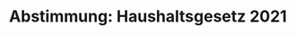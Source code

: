 ---
abstimmung:
  abstimmung: 1
  bundestagssitzung: 200
  datum: 11. Dezember 2020
  legislaturperiode: 19
categories:
- Todo
data:
- title: Abstimmungsergebnis 20201211_1-data.pdf
  url: /res/2021-btw/abstimmungsergebnisse/20201211_1-data.pdf
- title: Abstimmungsergebnis 20201211_1_xls-data.xlsx
  url: /res/2021-btw/abstimmungsergebnisse/20201211_1_xls-data.xlsx
- title: Abstimmungsergebnis 20201211_1_xls-data.csv
  url: /res/2021-btw/abstimmungsergebnisse/csv/20201211_1_xls-data.csv
documents:
- local: /res/2021-btw/drucksachen/22600.pdf
  title: Drucksache 19/22600
  url: https://dip21.bundestag.de/dip21/btd/19/226/1922600.pdf
- local: /res/2021-btw/drucksachen/22602.pdf
  title: Drucksache 19/22602
  url: https://dip21.bundestag.de/dip21/btd/19/226/1922602.pdf
- local: /res/2021-btw/drucksachen/23302.pdf
  title: Drucksache 19/23302
  url: https://dip21.bundestag.de/dip21/btd/19/233/1923302.pdf
- local: /res/2021-btw/drucksachen/23305.pdf
  title: Drucksache 19/23305
  url: https://dip21.bundestag.de/dip21/btd/19/233/1923305.pdf
- local: /res/2021-btw/drucksachen/23306.pdf
  title: Drucksache 19/23306
  url: https://dip21.bundestag.de/dip21/btd/19/233/1923306.pdf
- local: /res/2021-btw/drucksachen/23309.pdf
  title: Drucksache 19/23309
  url: https://dip21.bundestag.de/dip21/btd/19/233/1923309.pdf
- local: /res/2021-btw/drucksachen/23310.pdf
  title: Drucksache 19/23310
  url: https://dip21.bundestag.de/dip21/btd/19/233/1923310.pdf
- local: /res/2021-btw/drucksachen/23311.pdf
  title: Drucksache 19/23311
  url: https://dip21.bundestag.de/dip21/btd/19/233/1923311.pdf
- local: /res/2021-btw/drucksachen/23312.pdf
  title: Drucksache 19/23312
  url: https://dip21.bundestag.de/dip21/btd/19/233/1923312.pdf
- local: /res/2021-btw/drucksachen/23313.pdf
  title: Drucksache 19/23313
  url: https://dip21.bundestag.de/dip21/btd/19/233/1923313.pdf
- local: /res/2021-btw/drucksachen/23314.pdf
  title: Drucksache 19/23314
  url: https://dip21.bundestag.de/dip21/btd/19/233/1923314.pdf
- local: /res/2021-btw/drucksachen/23315.pdf
  title: Drucksache 19/23315
  url: https://dip21.bundestag.de/dip21/btd/19/233/1923315.pdf
- local: /res/2021-btw/drucksachen/23316.pdf
  title: Drucksache 19/23316
  url: https://dip21.bundestag.de/dip21/btd/19/233/1923316.pdf
- local: /res/2021-btw/drucksachen/23320.pdf
  title: Drucksache 19/23320
  url: https://dip21.bundestag.de/dip21/btd/19/233/1923320.pdf
- local: /res/2021-btw/drucksachen/23322.pdf
  title: Drucksache 19/23322
  url: https://dip21.bundestag.de/dip21/btd/19/233/1923322.pdf
- local: /res/2021-btw/drucksachen/23323.pdf
  title: Drucksache 19/23323
  url: https://dip21.bundestag.de/dip21/btd/19/233/1923323.pdf
- local: /res/2021-btw/drucksachen/23324.pdf
  title: Drucksache 19/23324
  url: https://dip21.bundestag.de/dip21/btd/19/233/1923324.pdf
- local: /res/2021-btw/drucksachen/23325.pdf
  title: Drucksache 19/23325
  url: https://dip21.bundestag.de/dip21/btd/19/233/1923325.pdf
- local: /res/2021-btw/drucksachen/23326.pdf
  title: Drucksache 19/23326
  url: https://dip21.bundestag.de/dip21/btd/19/233/1923326.pdf
ergebnis:
  AfD:
    enthaltung: 0
    gesamt: 89
    ja: 0
    nein: 67
    nichtabgegeben: 22
    ungueltig: 0
  Bündnis 90/Die Grünen:
    enthaltung: 0
    gesamt: 67
    ja: 0
    nein: 60
    nichtabgegeben: 7
    ungueltig: 0
  Die Linke:
    enthaltung: 0
    gesamt: 69
    ja: 0
    nein: 59
    nichtabgegeben: 10
    ungueltig: 0
  FDP:
    enthaltung: 0
    gesamt: 80
    ja: 0
    nein: 70
    nichtabgegeben: 10
    ungueltig: 0
  cdu/csu:
    enthaltung: 0
    gesamt: 246
    ja: 229
    nein: 0
    nichtabgegeben: 17
    ungueltig: 0
  file: 20201211_1_xls-data.xlsx
  fraktionslos:
    enthaltung: 0
    gesamt: 6
    ja: 0
    nein: 2
    nichtabgegeben: 4
    ungueltig: 0
  spd:
    enthaltung: 0
    gesamt: 152
    ja: 132
    nein: 0
    nichtabgegeben: 20
    ungueltig: 0
layout: abstimmung
links:
- title: Link zu bundestag.de
  url: https://www.bundestag.de/parlament/plenum/abstimmung/abstimmung?id=706
preview: 'Deutscher Bundestag


  200. Sitzung des Deutschen Bundestages

  am Freitag, 11. Dezember 2020


  Endgültiges Ergebnis der Namentlichen Abstimmung Nr. 1


  Gesetzentwurf der Bundesregierung

  Entwurf eines Gesetzes

  über die Feststellung des Bundeshaushaltsplans für das Haushaltsjahr 2021

  (Haushaltsgesetz 2021)

  Drs. 19/22600, 19/22602, 19/23302, 19/23305, 19/23306, 19/23309, 19/23310, 19/23311,

  19/23312, 19/23313, 19/23314, 19/23315, 19/23316, 19/23320, 19/23322, 19/23323,

  19/23324, 19/23325, 19/23326'
tags:
- Todo
title: 'Abstimmung: Haushaltsgesetz 2021'
---